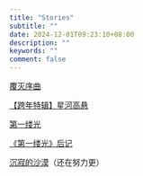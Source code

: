 ```yaml
---
title: "Stories"
subtitle: ""
date: 2024-12-01T09:23:10+08:00
description: ""
keywords: ""
comment: false
---
```


[覆灭序曲](/posts/preludeofdestruction)

[【跨年特辑】星河高悬](/posts/howhighthestars)

[第一缕光](/posts/thefirstdawn)

[《第一缕光》后记](/posts/afterthefirstdawn)

[沉寂的沙漠](/posts/desertofsilence)（还在努力更）